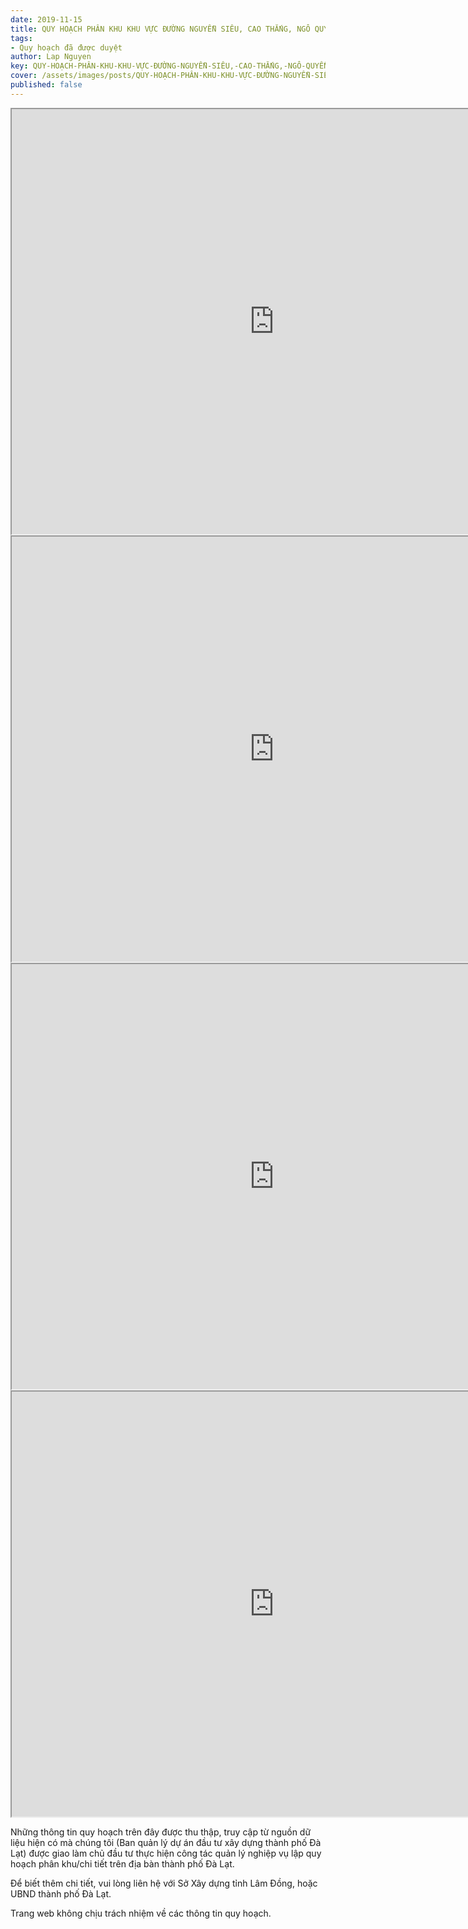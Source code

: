 ```yaml
---
date: 2019-11-15
title: QUY HOẠCH PHÂN KHU KHU VỰC ĐƯỜNG NGUYỄN SIÊU, CAO THẮNG, NGÔ QUYỀN, LA SƠN PHU TỬ, HAI BÀ TRƯNG, XÔ VIẾT NGHỆ TĨNH (KHU D5)
tags:
- Quy hoạch đã được duyệt
author: Lap Nguyen
key: QUY-HOẠCH-PHÂN-KHU-KHU-VỰC-ĐƯỜNG-NGUYỄN-SIÊU,-CAO-THẮNG,-NGÔ-QUYỀN,-LA-SƠN-PHU-TỬ,-HAI-BÀ-TRƯNG,-XÔ-VIẾT-NGHỆ-TĨNH-(KHU-D5)
cover: /assets/images/posts/QUY-HOẠCH-PHÂN-KHU-KHU-VỰC-ĐƯỜNG-NGUYỄN-SIÊU,-CAO-THẮNG,-NGÔ-QUYỀN,-LA-SƠN-PHU-TỬ,-HAI-BÀ-TRƯNG,-XÔ-VIẾT-NGHỆ-TĨNH-(KHU-D5).png
published: false
---
```


<iframe src="https://drive.google.com/file/d/1tPCvuISeQgJPhjjMa-sdC6RL36WGfy1A/preview" width="840" height="680"></iframe>
<iframe src="https://drive.google.com/file/d/1_ao_bFCMAyqdKSM3jJRJJRdQoUWydAL7/preview" width="840" height="680"></iframe>
<iframe src="https://drive.google.com/file/d/1SSaB-wz7arzBghsgKuVVh8OzaV7C1CNT/preview" width="840" height="680"></iframe>
<iframe src="https://drive.google.com/file/d/1j2L58qt2OMAkLtJZDoSFiYk7adYVLT0i/preview" width="840" height="680"></iframe>

Những thông tin quy hoạch trên đây được thu thập, truy cập từ nguồn dữ liệu hiện có mà chúng tôi 
(Ban quản lý dự án đầu tư xây dựng thành phố Đà Lạt) được giao làm chủ đầu tư thực hiện công tác quản lý nghiệp vụ 
lập quy hoạch phân khu/chi tiết trên địa bàn thành phố Đà Lạt.

Để biết thêm chi tiết, vui lòng liên hệ với Sở Xây dựng tỉnh Lâm Đồng, hoặc UBND thành phố Đà Lạt.

Trang web không chịu trách nhiệm về các thông tin quy hoạch.